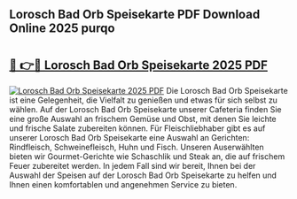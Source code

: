 ## Lorosch Bad Orb Speisekarte PDF Download Online 2025 purqo

# <h2><a href="http://gc77ld2.nevu.top/?p=Lorosch+Bad+Orb+Speisekarte">🔗 👉🔴 Lorosch Bad Orb Speisekarte 2025 PDF</a></h2>

[![Lorosch Bad Orb Speisekarte 2025 PDF](https://i.imgur.com/dBaPXMq.png)](http://gc77ld2.nevu.top/?p=Lorosch+Bad+Orb+Speisekarte)
Die Lorosch Bad Orb Speisekarte ist eine Gelegenheit, die Vielfalt zu genießen und etwas für sich selbst zu wählen. Auf der Lorosch Bad Orb Speisekarte unserer Cafeteria finden Sie eine große Auswahl an frischem Gemüse und Obst, mit denen Sie leichte und frische Salate zubereiten können. Für Fleischliebhaber gibt es auf unserer Lorosch Bad Orb Speisekarte eine Auswahl an Gerichten: Rindfleisch, Schweinefleisch, Huhn und Fisch. Unseren Auserwählten bieten wir Gourmet-Gerichte wie Schaschlik und Steak an, die auf frischem Feuer zubereitet werden. In jedem Fall sind wir bereit, Ihnen bei der Auswahl der Speisen auf der Lorosch Bad Orb Speisekarte zu helfen und Ihnen einen komfortablen und angenehmen Service zu bieten.
